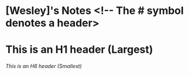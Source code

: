 # [Wesley]'s Notes <!-- The # symbol denotes a header>
# This is an H1 header (Largest)
###### This is an H6 header (Smallest)